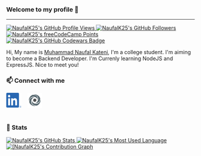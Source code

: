 ### Welcome to my profile 👋

---

<!-- Badges -->
<a href="https://github.com/NaufalK25" title="Profile Views">
  <img src="https://komarev.com/ghpvc/?username=NaufalK25" alt="NaufalK25's GitHub Profile Views">
</a>
<a href="https://github.com/NaufalK25?tab=followers" title="GitHub Followers">
  <img src="https://img.shields.io/github/followers/NaufalK25?label=Followers&style=social" alt="NaufalK25's GitHub Followers">
</a>
<a href="https://www.freecodecamp.org/NaufalK" title="freeCodeCamp Points">
  <img src="https://img.shields.io/freecodecamp/points/NaufalK?label=Points&style=social&logo=freecodecamp" alt="NaufalK25's freeCodeCamp Points">
</a>
<a href="https://www.codewars.com/users/NaufalK" title="Codewars Badge">
  <img src="https://www.codewars.com/users/NaufalK/badges/micro" alt="NaufalK25's GitHub Codewars Badge">
</a>

<!-- Summary -->

Hi, My name is [Muhammad Naufal Kateni](https://muhammad-naufal-kateni.herokuapp.com/), I'm a college student. I'm aiming to become a Backend Developer. I'm Currenly learning NodeJS and ExpressJS. Nice to meet you!

<!-- Contacts -->

### 📫 Connect with me

<section style="display:flex;gap:1rem;align-items:center;">
<a href="https://www.linkedin.com/in/muhammad-naufal-kateni-10065420a/" title="Muhammad Naufal Kateni">
  <img src="img/linkedin.png" alt="Muhammad Naufal Kateni" width="40" height="40">
</a>
<a href="https://replit.com/@NaufalK25" title="@NaufalK25">
  <img src="img/replit.png" alt="@NaufalK25" width="40" height="40">
</a>
</section>

<!-- Linebreak -->
<br>

<!-- Stats -->

### 📃 Stats

<!-- Stats from https://github-readme-stats.vercel.app -->

<a href="https://github.com/NaufalK25" title="NaufalK25's GitHub Stats">
  <img src="https://github-readme-stats.vercel.app/api?username=NaufalK25&show_icons=true&hide_border=true&include_all_commits=true&theme=blueberry&custom_title=NaufalK25's%20GitHub%20Stats" alt="NaufalK25's GitHub Stats">
</a>
<a href="https://github.com/NaufalK25" title="NaufalK25's Most Used Language">
  <img src="https://github-readme-stats.vercel.app/api/top-langs/?username=NaufalK25&theme=blueberry&show_icons=true&layout=compact&hide_border=true&langs_count=8&custom_title=NaufalK25's%20Most%20Used%20Languages" alt="NaufalK25's Most Used Language">
</a>
<a href="https://github.com/NaufalK25" title="[NaufalK25's Contribution Graph">
  <img src="https://activity-graph.herokuapp.com/graph?username=NaufalK25&bg_color=242938&color=7fa5f8&line=26bf8f&point=FFFFFF&hide_border=true&custom_title=NaufalK25's%20Contribution%20Graph" alt="[NaufalK25's Contribution Graph">
</a>

<!-- Stats from GitHub -->
<!-- ![Naufal's GitHub Stats](https://github-readme-stats.vercel.app/api?username=NaufalK25&theme=dark&show_icons=true&hide_border=false)
![Naufal's Most Used Language](https://github-readme-stats.vercel.app/api/top-langs/?username=NaufalK25&theme=dark&show_icons=true&layout=compact) -->

<!-- Credits -->
<!-- ###  💖 Credits
- [GitHub Stats - @anuraghazra](https://github-readme-stats.vercel.app/) -->

